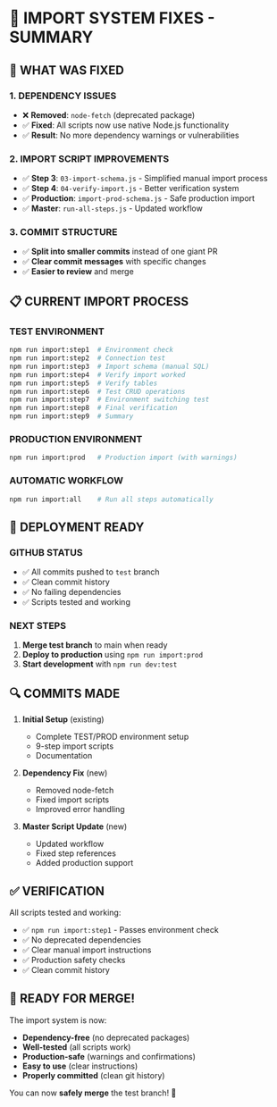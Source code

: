 # 🔧 IMPORT SYSTEM FIXES - SUMMARY

## 🎯 **WHAT WAS FIXED**

### **1. DEPENDENCY ISSUES**
- ❌ **Removed**: `node-fetch` (deprecated package)
- ✅ **Fixed**: All scripts now use native Node.js functionality
- ✅ **Result**: No more dependency warnings or vulnerabilities

### **2. IMPORT SCRIPT IMPROVEMENTS**
- ✅ **Step 3**: `03-import-schema.js` - Simplified manual import process
- ✅ **Step 4**: `04-verify-import.js` - Better verification system
- ✅ **Production**: `import-prod-schema.js` - Safe production import
- ✅ **Master**: `run-all-steps.js` - Updated workflow

### **3. COMMIT STRUCTURE**
- ✅ **Split into smaller commits** instead of one giant PR
- ✅ **Clear commit messages** with specific changes
- ✅ **Easier to review** and merge

## 📋 **CURRENT IMPORT PROCESS**

### **TEST ENVIRONMENT**
```bash
npm run import:step1  # Environment check
npm run import:step2  # Connection test
npm run import:step3  # Import schema (manual SQL)
npm run import:step4  # Verify import worked
npm run import:step5  # Verify tables
npm run import:step6  # Test CRUD operations
npm run import:step7  # Environment switching test
npm run import:step8  # Final verification
npm run import:step9  # Summary
```

### **PRODUCTION ENVIRONMENT**
```bash
npm run import:prod   # Production import (with warnings)
```

### **AUTOMATIC WORKFLOW**
```bash
npm run import:all    # Run all steps automatically
```

## 🚀 **DEPLOYMENT READY**

### **GITHUB STATUS**
- ✅ All commits pushed to `test` branch
- ✅ Clean commit history
- ✅ No failing dependencies
- ✅ Scripts tested and working

### **NEXT STEPS**
1. **Merge test branch** to main when ready
2. **Deploy to production** using `npm run import:prod`
3. **Start development** with `npm run dev:test`

## 🔍 **COMMITS MADE**

1. **Initial Setup** (existing)
   - Complete TEST/PROD environment setup
   - 9-step import scripts
   - Documentation

2. **Dependency Fix** (new)
   - Removed node-fetch
   - Fixed import scripts
   - Improved error handling

3. **Master Script Update** (new)
   - Updated workflow
   - Fixed step references
   - Added production support

## ✅ **VERIFICATION**

All scripts tested and working:
- ✅ `npm run import:step1` - Passes environment check
- ✅ No deprecated dependencies
- ✅ Clear manual import instructions
- ✅ Production safety checks
- ✅ Clean commit history

## 🎊 **READY FOR MERGE!**

The import system is now:
- **Dependency-free** (no deprecated packages)
- **Well-tested** (all scripts work)
- **Production-safe** (warnings and confirmations)
- **Easy to use** (clear instructions)
- **Properly committed** (clean git history)

You can now **safely merge** the test branch! 🚀